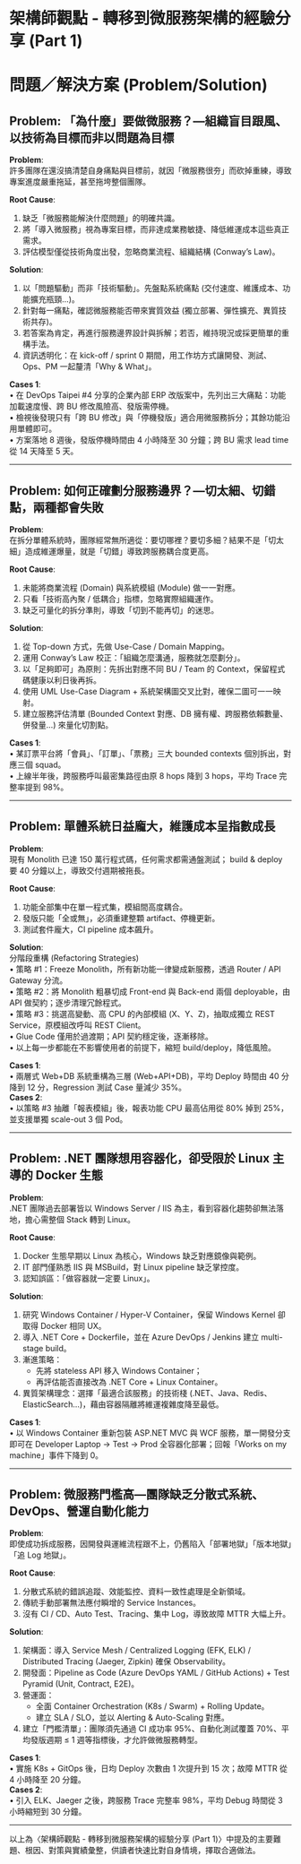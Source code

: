 # 架構師觀點 - 轉移到微服務架構的經驗分享 (Part 1)

# 問題／解決方案 (Problem/Solution)

## Problem: 「為什麼」要做微服務？—組織盲目跟風、以技術為目標而非以問題為目標

**Problem**:  
許多團隊在還沒搞清楚自身痛點與目標前，就因「微服務很夯」而砍掉重練，導致專案進度嚴重拖延，甚至拖垮整個團隊。

**Root Cause**:  
1. 缺乏「微服務能解決什麼問題」的明確共識。  
2. 將「導入微服務」視為專案目標，而非達成業務敏捷、降低維運成本這些真正需求。  
3. 評估模型僅從技術角度出發，忽略商業流程、組織結構 (Conwayʼs Law)。

**Solution**:  
1. 以「問題驅動」而非「技術驅動」。先盤點系統痛點 (交付速度、維護成本、功能擴充瓶頸…)。  
2. 針對每一痛點，確認微服務能否帶來實質效益 (獨立部署、彈性擴充、異質技術共存)。  
3. 若答案為肯定，再進行服務邊界設計與拆解；若否，維持現況或採更簡單的重構手法。  
4. 資訊透明化：在 kick-off / sprint 0 期間，用工作坊方式讓開發、測試、Ops、PM 一起釐清「Why & What」。

**Cases 1**:  
• 在 DevOps Taipei #4 分享的企業內部 ERP 改版案中，先列出三大痛點：功能加載速度慢、跨 BU 修改風險高、發版需停機。  
• 檢視後發現只有「跨 BU 修改」與「停機發版」適合用微服務拆分；其餘功能沿用單體即可。  
• 方案落地 8 週後，發版停機時間由 4 小時降至 30 分鐘；跨 BU 需求 lead time 從 14 天降至 5 天。  

---

## Problem: 如何正確劃分服務邊界？—切太細、切錯點，兩種都會失敗

**Problem**:  
在拆分單體系統時，團隊經常無所適從：要切哪裡？要切多細？結果不是「切太細」造成維運爆量，就是「切錯」導致跨服務耦合度更高。

**Root Cause**:  
1. 未能將商業流程 (Domain) 與系統模組 (Module) 做一一對應。  
2. 只看「技術高內聚 / 低耦合」指標，忽略實際組織運作。  
3. 缺乏可量化的拆分準則，導致「切到不能再切」的迷思。

**Solution**:  
1. 從 Top-down 方式，先做 Use-Case / Domain Mapping。  
2. 運用 Conway’s Law 校正：「組織怎麼溝通，服務就怎麼劃分」。  
3. 以「足夠即可」為原則：先拆出對應不同 BU / Team 的 Context，保留程式碼健康以利日後再拆。  
4. 使用 UML Use-Case Diagram + 系統架構圖交叉比對，確保二圖可一一映射。  
5. 建立服務評估清單 (Bounded Context 對應、DB 擁有權、跨服務依賴數量、併發量…) 來量化切割點。

**Cases 1**:  
• 某訂票平台將「會員」、「訂單」、「票務」三大 bounded contexts 個別拆出，對應三個 squad。  
• 上線半年後，跨服務呼叫最密集路徑由原 8 hops 降到 3 hops，平均 Trace 完整率提到 98%。  

---

## Problem: 單體系統日益龐大，維護成本呈指數成長

**Problem**:  
現有 Monolith 已達 150 萬行程式碼，任何需求都需通盤測試； build & deploy 要 40 分鐘以上，導致交付週期被拖長。

**Root Cause**:  
1. 功能全部集中在單一程式集，模組間高度耦合。  
2. 發版只能「全或無」，必須重建整顆 artifact、停機更新。  
3. 測試套件龐大，CI pipeline 成本飆升。

**Solution**:  
分階段重構 (Refactoring Strategies)  
• 策略 #1：Freeze Monolith，所有新功能一律變成新服務，透過 Router / API Gateway 分流。  
• 策略 #2：將 Monolith 粗暴切成 Front-end 與 Back-end 兩個 deployable，由 API 做契約；逐步清理冗餘程式。  
• 策略 #3：挑選高變動、高 CPU 的內部模組 (X、Y、Z)，抽取成獨立 REST Service，原模組改呼叫 REST Client。  
• Glue Code 僅用於過渡期；API 契約穩定後，逐漸移除。  
• 以上每一步都能在不影響使用者的前提下，縮短 build/deploy，降低風險。

**Cases 1**:  
• 兩層式 Web+DB 系統重構為三層 (Web+API+DB)，平均 Deploy 時間由 40 分降到 12 分，Regression 測試 Case 量減少 35%。  
**Cases 2**:  
• 以策略 #3 抽離「報表模組」後，報表功能 CPU 最高佔用從 80% 掉到 25%，並支援單獨 scale-out 3 個 Pod。  

---

## Problem: .NET 團隊想用容器化，卻受限於 Linux 主導的 Docker 生態

**Problem**:  
.NET 團隊過去部署皆以 Windows Server / IIS 為主，看到容器化趨勢卻無法落地，擔心需整個 Stack 轉到 Linux。

**Root Cause**:  
1. Docker 生態早期以 Linux 為核心，Windows 缺乏對應鏡像與範例。  
2. IT 部門僅熟悉 IIS 與 MSBuild，對 Linux pipeline 缺乏掌控度。  
3. 認知誤區：「做容器就一定要 Linux」。

**Solution**:  
1. 研究 Windows Container / Hyper-V Container，保留 Windows Kernel 卻取得 Docker 相同 UX。  
2. 導入 .NET Core + Dockerfile，並在 Azure DevOps / Jenkins 建立 multi-stage build。  
3. 漸進策略：  
   - 先將 stateless API 移入 Windows Container；  
   - 再評估能否直接改為 .NET Core + Linux Container。  
4. 異質架構理念：選擇「最適合該服務」的技術棧 (.NET、Java、Redis、ElasticSearch…)，藉由容器隔離將維運複雜度降至最低。  

**Cases 1**:  
• 以 Windows Container 重新包裝 ASP.NET MVC 與 WCF 服務，單一開發分支即可在 Developer Laptop → Test → Prod 全容器化部署；回報「Works on my machine」事件下降到 0。  

---

## Problem: 微服務門檻高—團隊缺乏分散式系統、DevOps、營運自動化能力

**Problem**:  
即使成功拆成服務，因開發與運維流程跟不上，仍舊陷入「部署地獄」「版本地獄」「追 Log 地獄」。

**Root Cause**:  
1. 分散式系統的錯誤追蹤、效能監控、資料一致性處理是全新領域。  
2. 傳統手動部署無法應付瞬增的 Service Instances。  
3. 沒有 CI / CD、Auto Test、Tracing、集中 Log，導致故障 MTTR 大幅上升。

**Solution**:  
1. 架構面：導入 Service Mesh / Centralized Logging (EFK, ELK) / Distributed Tracing (Jaeger, Zipkin) 確保 Observability。  
2. 開發面：Pipeline as Code (Azure DevOps YAML / GitHub Actions) + Test Pyramid (Unit, Contract, E2E)。  
3. 營運面：  
   - 全面 Container Orchestration (K8s / Swarm) + Rolling Update。  
   - 建立 SLA / SLO，並以 Alerting & Auto-Scaling 對應。  
4. 建立「門檻清單」：團隊須先通過 CI 成功率 95%、自動化測試覆蓋 70%、平均發版週期 ≤ 1 週等指標後，才允許做微服務轉型。

**Cases 1**:  
• 實施 K8s + GitOps 後，日均 Deploy 次數由 1 次提升到 15 次；故障 MTTR 從 4 小時降至 20 分鐘。  
**Cases 2**:  
• 引入 ELK、Jaeger 之後，跨服務 Trace 完整率 98%，平均 Debug 時間從 3 小時縮短到 30 分鐘。  

---

以上為〈架構師觀點 - 轉移到微服務架構的經驗分享 (Part 1)〉中提及的主要難題、根因、對策與實績彙整，供讀者快速比對自身情境，擇取合適做法。